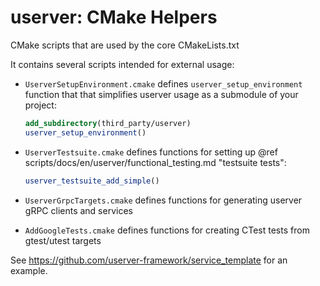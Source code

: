 # userver: CMake Helpers

CMake scripts that are used by the core CMakeLists.txt

It contains several scripts intended for external usage:

* `UserverSetupEnvironment.cmake` defines `userver_setup_environment` function
  that that simplifies userver usage as a submodule of your project:

  ```cmake
  add_subdirectory(third_party/userver)
  userver_setup_environment()
  ```

* `UserverTestsuite.cmake` defines functions for setting up
  @ref scripts/docs/en/userver/functional_testing.md "testsuite tests":

  ```cmake
  userver_testsuite_add_simple()
  ```

* `UserverGrpcTargets.cmake` defines functions for generating userver gRPC
  clients and services

* `AddGoogleTests.cmake` defines functions for creating CTest tests
  from gtest/utest targets

See https://github.com/userver-framework/service_template for an example.
